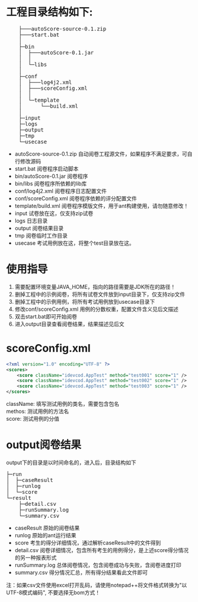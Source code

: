 # 工程目录结构如下:
<pre>
    ├───autoScore-source-0.1.zip
    ├───start.bat
    │
    ├─bin
    │  ├───autoScore-0.1.jar
    │  │
    │  └─libs
    │
    ├─conf
    │  ├───log4j2.xml
    │  ├───scoreConfig.xml
    │  │
    │  └─template
    │      └──build.xml
    │
    ├─input
    ├─logs
    ├─output
    ├─tmp
    └─usecase
</pre>
<ul>
	<li>
	    autoScore-source-0.1.zip 自动阅卷工程源文件，如果程序不满足要求，可自行修改源码
	</li>
	<li>
	    start.bat 阅卷程序启动脚本
	</li>
	<li>
	    bin/autoScore-0.1.jar 阅卷程序
	</li>
	<li>
	    bin/libs 阅卷程序所依赖的lib库
	</li>
    <li>
	    conf/log4j2.xml 阅卷程序日志配置文件
	</li>
    <li>
	    conf/scoreConfig.xml 阅卷程序依赖的评分配置文件
	</li>
    <li>
	    template/build.xml 阅卷程序模版文件，用于ant构建使用，请勿随意修改！
	</li>
    <li>
	    input 试卷放在这，仅支持zip试卷
	</li>
    <li>
	    logs 日志目录
	</li>
    <li>
	    output 阅卷结果目录
	</li>
    <li>
	    tmp 阅卷临时工作目录
	</li>
    <li>
	    usecase 考试用例放在这，将整个test目录放在这。
	</li>
</ul>

# 使用指导
1. 需要配置环境变量JAVA_HOME，指向的路径需要是JDK所在的路径！
2. 删掉工程中的示例阅卷，将所有试卷文件放到input目录下，仅支持zip文件
3. 删掉工程中的示例用例，将所有考试用例放到usecase目录下
4. 修改conf/scoreConfig.xml 用例的分数权重，配置文件含义见后文描述
5. 双击start.bat即可开始阅卷
6. 进入output目录查看阅卷结果，结果描述见后文

# scoreConfig.xml
```xml
<?xml version="1.0" encoding="UTF-8" ?>
<scores>
    <score className="idevcod.AppTest" method="test001" score="1" />
    <score className="idevcod.AppTest" method="test002" score="1" />
    <score className="idevcod.AppTest" method="test003" score="1" />
</scores>
```

className: 填写测试用例的类名，需要包含包名  
methos: 测试用例的方法名  
score: 测试用例的分值  

# output阅卷结果
output下的目录是以时间命名的，进入后，目录结构如下
<pre>
├─run
│  ├─caseResult
│  ├─runlog
│  └─score
└─result
    ├─detail.csv
    ├─runSummary.log
    └─summary.csv
</pre>

<ul>
    <li>
        caseResult 原始的阅卷结果
    </li>
    <li>
        runlog 原始的ant运行结果
    </li>
    <li>
        score 考生的得分详细情况，通过解析caseResult中的文件得到
    </li>
    <li>
        detail.csv 阅卷详细情况，包含所有考生的用例得分，是上述score得分情况的另一种报表形式
    </li>
    <li>
        runSummary.log 总体阅卷情况，包含阅卷成功与失败，含阅卷进度打印
    </li>
    <li>
        summary.csv 得分情况汇总，所有得分结果看此文件即可
    </li>
</ul>

注：如果csv文件使用excel打开乱码，请使用notepad++将文件格式转换为"以UTF-8模式编码", 不要选择无bom方式！